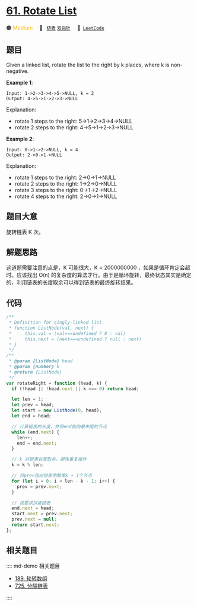 # [61. Rotate List](https://leetcode.com/problems/rotate-list/description/)

🟠 <font color=#ffb800>Medium</font>&emsp; 🔖&ensp; [`链表`](/leetcode/outline/tag/linked-list.md) [`双指针`](/leetcode/outline/tag/two-pointers.md)&emsp; 🔗&ensp;[`LeetCode`](https://leetcode.com/problems/rotate-list/)

## 题目

Given a linked list, rotate the list to the right by k places, where k is non-negative.

**Example 1**:

```
Input: 1->2->3->4->5->NULL, k = 2
Output: 4->5->1->2->3->NULL
```

Explanation:

- rotate 1 steps to the right: 5->1->2->3->4->NULL
- rotate 2 steps to the right: 4->5->1->2->3->NULL

**Example 2**:

```
Input: 0->1->2->NULL, k = 4
Output: 2->0->1->NULL
```

Explanation:

- rotate 1 steps to the right: 2->0->1->NULL
- rotate 2 steps to the right: 1->2->0->NULL
- rotate 3 steps to the right: 0->1->2->NULL
- rotate 4 steps to the right: 2->0->1->NULL

## 题目大意

旋转链表 K 次。

## 解题思路

这道题需要注意的点是，K 可能很大，K = 2000000000 ，如果是循环肯定会超时。应该找出 O(n) 的复杂度的算法才行。由于是循环旋转，最终状态其实是确定的，利用链表的长度取余可以得到链表的最终旋转结果。

## 代码

```javascript
/**
 * Definition for singly-linked list.
 * function ListNode(val, next) {
 *     this.val = (val===undefined ? 0 : val)
 *     this.next = (next===undefined ? null : next)
 * }
 */
/**
 * @param {ListNode} head
 * @param {number} k
 * @return {ListNode}
 */
var rotateRight = function (head, k) {
  if (!head || !head.next || k === 0) return head;

  let len = 1;
  let prev = head;
  let start = new ListNode(0, head);
  let end = head;

  // 计算链表的长度，并将end指向最末尾的节点
  while (end.next) {
    len++;
    end = end.next;
  }

  // k 对链表长度取余，避免重复操作
  k = k % len;

  // 将prev指向链表倒数第k + 1个节点
  for (let i = 0; i < len - k - 1; i++) {
    prev = prev.next;
  }

  // 按要求拼接链表
  end.next = head;
  start.next = prev.next;
  prev.next = null;
  return start.next;
};
```

## 相关题目

:::: md-demo 相关题目

- [189. 轮转数组](./0189.md)
- [725. 分隔链表](https://leetcode.com/problems/split-linked-list-in-parts)

::::
